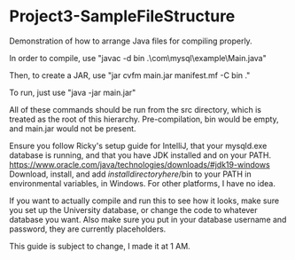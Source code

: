 # Project3-SampleFileStructure
Demonstration of how to arrange Java files for compiling properly.

In order to compile, use "javac -d bin .\com\mysql\example\Main.java"

Then, to create a JAR, use "jar cvfm main.jar manifest.mf -C bin ."

To run, just use "java -jar main.jar"

All of these commands should be run from the src directory, which is treated as the root of this hierarchy.
Pre-compilation, bin would be empty, and main.jar would not be present.

Ensure you follow Ricky's setup guide for IntelliJ, that your mysqld.exe database is running, and that you have JDK installed and on your PATH.
https://www.oracle.com/java/technologies/downloads/#jdk19-windows
Download, install, and add $installdirectoryhere$/bin to your PATH in environmental variables, in Windows. For other platforms, I have no idea.

If you want to actually compile and run this to see how it looks, make sure you set up the University database, or change the code to whatever database you want.
Also make sure you put in your database username and password, they are currently placeholders.

This guide is subject to change, I made it at 1 AM.

